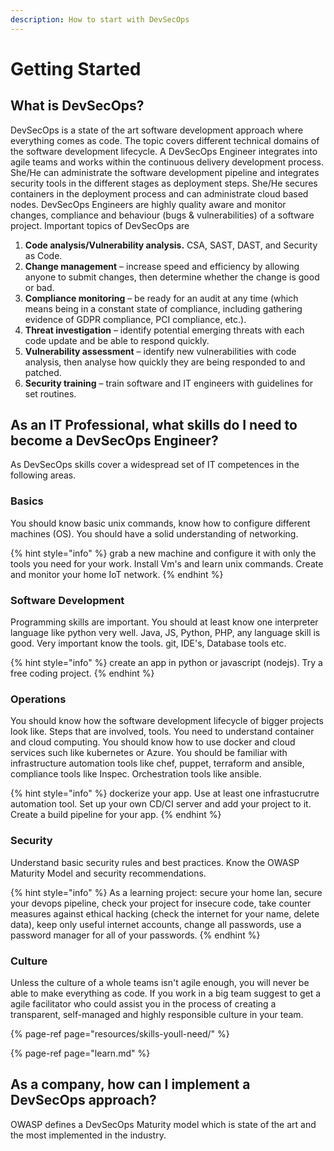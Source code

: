 ```yaml
---
description: How to start with DevSecOps
---
```


# Getting Started

## What is DevSecOps?

DevSecOps is a state of the art software development approach where everything comes as code. The topic covers different technical domains of the software development lifecycle. A DevSecOps Engineer integrates into agile teams and works within the continuous delivery development process. She/He can administrate the software development pipeline and integrates security tools in the different stages as deployment steps. She/He secures containers in the deployment process and can administrate cloud based nodes. DevSecOps Engineers are highly quality aware and monitor changes, compliance and behaviour \(bugs & vulnerabilities\) of a software project. Important topics of DevSecOps are

1. **Code analysis/Vulnerability analysis.** CSA, SAST, DAST, and Security as Code.
2. **Change management** – increase speed and efficiency by allowing anyone to submit changes, then determine whether the change is good or bad.
3. **Compliance monitoring** – be ready for an audit at any time \(which means being in a constant state of compliance, including gathering evidence of GDPR compliance, PCI compliance, etc.\).
4. **Threat investigation** – identify potential emerging threats with each code update and be able to respond quickly.
5. **Vulnerability assessment** – identify new vulnerabilities with code analysis, then analyse how quickly they are being responded to and patched.
6. **Security training** – train software and IT engineers with guidelines for set routines.

## As an IT Professional, what skills do I need to become a DevSecOps Engineer?

As DevSecOps skills cover a widespread set of IT competences in the following areas.

### Basics

You should know basic unix commands, know how to configure different machines \(OS\). You should have a solid understanding of networking.

{% hint style="info" %}
grab a new machine and configure it with only the tools you need for your work. Install Vm's and learn unix commands. Create and monitor your home IoT network.
{% endhint %}

### **Software Development**

Programming skills are important. You should at least know one interpreter language like python very well. Java, JS, Python, PHP, any language skill is good. Very important know the tools. git, IDE's, Database tools etc.

{% hint style="info" %}
create an app in python or javascript \(nodejs\). Try a free coding project.
{% endhint %}

### **Operations**

You should know how the software development lifecycle of bigger projects look like. Steps that are involved, tools. You need to understand container and cloud computing. You should know how to use docker and cloud services such like kubernetes or Azure. You should be familiar with infrastructure automation tools like chef, puppet, terraform and ansible, compliance tools like Inspec. Orchestration tools like ansible.

{% hint style="info" %}
dockerize your app. Use at least one infrastucrutre automation tool. Set up your own CD/CI server and add your project to it. Create a build pipeline for your app.
{% endhint %}

### **Security**

Understand basic security rules and best practices. Know the OWASP Maturity Model and security recommendations.

{% hint style="info" %}
As a learning project: secure your home lan, secure your devops pipeline, check your project for insecure code, take counter measures against ethical hacking \(check the internet for your name, delete data\), keep only useful internet accounts, change all passwords, use a password manager for all of your passwords.
{% endhint %}

### **Culture**

Unless the culture of a whole teams isn't agile enough, you will never be able to make everything as code. If you work in a big team suggest to get a agile facilitator who could assist you in the process of creating a transparent, self-managed and highly responsible culture in your team.



{% page-ref page="resources/skills-youll-need/" %}

{% page-ref page="learn.md" %}

## As a company, how can I implement a DevSecOps approach?

OWASP defines a DevSecOps Maturity model which is state of the art and the most implemented ​in the industry.

## 



## 


